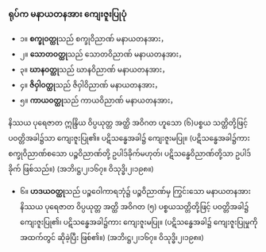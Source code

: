 ### ရုပ်က မနာယတနအား ကျေးဇူးပြုပုံ

- ၁။ **စက္ခုဝတ္ထု**သည် စက္ခုဝိညာဏ် မနာယတနအား，
- ၂။ **သောတဝတ္ထု**သည် သောတဝိညာဏ် မနာယတနအား，
- ၃။ **ဃာနဝတ္ထု**သည် ဃာနဝိညာဏ် မနာယတနအား，
- ၄။ **ဇိဝှါဝတ္ထု**သည် ဇိဝှါဝိညာဏ် မနာယတနအား，
- ၅။ **ကာယဝတ္ထု**သည် ကာယဝိညာဏ် မနာယတနအား，

နိဿယ ပုရေဇာတ ဣန္ဒြိယ ဝိပ္ပယုတ္တ အတ္ထိ အဝိဂတ ဟူသော (၆)ပစ္စယ သတ္တိတို့ဖြင့် ပဝတ္တိအခါ၌သာ ကျေးဇူးပြု၏။ 
ပဋိသန္ဓေအခါ၌ ကျေးဇူးမပြု။ 
(ပဋိသန္ဓေအခါ၌ကား စက္ခုဝိညာဏ်စသော ပဉ္စဝိညာဏ်တို့ ဥပါဒ်ခိုက်မဟုတ်၊ ပဋိသန္ဓေဝိညာဏ်တို့သာ ဥပါဒ်ခိုက် ဖြစ်သည်။) (အဘိ၊ဋ္ဌ၊၂၊၁၆၇။ ဝိသုဒ္ဓိ၊၂၊၁၉၈။)

- ၆။ **ဟဒယဝတ္ထု**သည် ပဉ္စဝေါကာရဘုံ၌ ပဉ္စဝိညာဏ်မှ ကြွင်းသော မနာယတနအား နိဿယ ပုရေဇာတ ဝိပ္ပယုတ္တ အတ္ထိ အဝိဂတ (၅) ပစ္စယသတ္တိတို့ဖြင့် ပဝတ္တိအခါ၌ ကျေးဇူးပြု၏၊ ပဋိသန္ဓေအခါ၌ကား ကျေးဇူးမပြု။ 
(ပဋိသန္ဓေအခါ၌ ကျေးဇူးပြုမှုကို အထက်တွင် ဆိုခဲ့ပြီး ဖြစ်၏။) (အဘိ၊ဋ္ဌ၊၂၊၁၆၇။ ဝိသုဒ္ဓိ၊၂၊၁၉၈။)